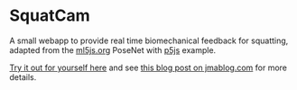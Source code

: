 # SquatCam

A small webapp to provide real time biomechanical feedback for squatting, adapted from the [ml5js.org](https://ml5js.org/) PoseNet with [p5js](https://p5js.org/) example.

[Try it out for yourself here](https://jmablog.com/post/posenet-app/) and see [this blog post on jmablog.com](https://jmablog.com/post/posenet-app/) for more details.